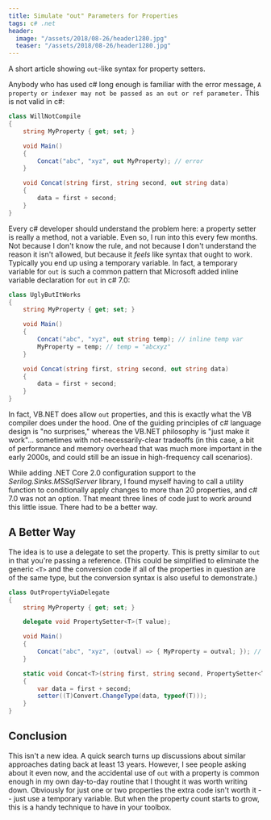 ```yaml
---
title: Simulate "out" Parameters for Properties
tags: c# .net
header:
  image: "/assets/2018/08-26/header1280.jpg"
  teaser: "/assets/2018/08-26/header1280.jpg"
---
```


A short article showing `out`-like syntax for property setters.

<!--more-->

Anybody who has used c# long enough is familiar with the error message, `A property or indexer may not be passed as an out or ref parameter.` This is not valid in c#:

```csharp
class WillNotCompile
{
    string MyProperty { get; set; }

    void Main()
    {
        Concat("abc", "xyz", out MyProperty); // error
    }

    void Concat(string first, string second, out string data)
    {
        data = first + second;
    }
}
```

Every c# developer should understand the problem here: a property setter is really a method, not a variable. Even so, I run into this every few months. Not because I don't know the rule, and not because I don't understand the reason it isn't allowed, but because it _feels_ like syntax that ought to work. Typically you end up using a temporary variable. In fact, a temporary variable for `out` is such a common pattern that Microsoft added inline variable declaration for `out` in c# 7.0:

```csharp
class UglyButItWorks
{
    string MyProperty { get; set; }

    void Main()
    {
        Concat("abc", "xyz", out string temp); // inline temp var
        MyProperty = temp; // temp = "abcxyz"
    }

    void Concat(string first, string second, out string data)
    {
        data = first + second;
    }
}
```

In fact, VB.NET does allow `out` properties, and this is exactly what the VB compiler does under the hood. One of the guiding principles of c# language design is "no surprises," whereas the VB.NET philosophy is "just make it work"... sometimes with not-necessarily-clear tradeoffs (in this case, a bit of performance and memory overhead that was much more important in the early 2000s, and could still be an issue in high-frequency call scenarios).

While adding .NET Core 2.0 configuration support to the _Serilog.Sinks.MSSqlServer_ library, I found myself having to call a utility function to conditionally apply changes to more than 20 properties, and c# 7.0 was not an option. That meant three lines of code just to work around this little issue. There had to be a better way.

## A Better Way

The idea is to use a delegate to set the property. This is pretty similar to `out` in that you're passing a reference. (This could be simplified to eliminate the generic `<T>` and the conversion code if all of the properties in question are of the same type, but the conversion syntax is also useful to demonstrate.)

```csharp
class OutPropertyViaDelegate
{
    string MyProperty { get; set; }

    delegate void PropertySetter<T>(T value);

    void Main()
    {
        Concat("abc", "xyz", (outval) => { MyProperty = outval; }); // outval = "abcxyz";
    }

    static void Concat<T>(string first, string second, PropertySetter<T> setter)
    {
        var data = first + second;
        setter((T)Convert.ChangeType(data, typeof(T)));
    }
}
```

## Conclusion

This isn't a new idea. A quick search turns up discussions about similar approaches dating back at least 13 years. However, I see people asking about it even now, and the accidental use of `out` with a property is common enough in my own day-to-day routine that I thought it was worth writing down. Obviously for just one or two properties the extra code isn't worth it -- just use a temporary variable. But when the property count starts to grow, this is a handy technique to have in your toolbox.
